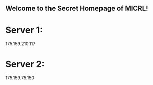 ## Welcome to the Secret Homepage of MICRL!
# Server 1:
175.159.210.117
# Server 2:
175.159.75.150







